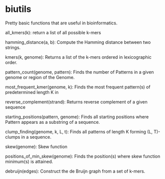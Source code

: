 # biutils

Pretty basic functions that are useful in bioinformatics.

all_kmers(k): return a list of all possible k-mers

hamming_distance(a, b): Compute the Hamming distance between two strings.
 
kmers(k, genome): Returns a list of the k-mers ordered in lexicographic order.

pattern_count(genome, pattern): Finds the number of Patterns in a given genome or region of the Genome.
  
most_frequent_kmer(genome, k): Finds the most frequent pattern(s) of predetermined length K in

reverse_complement(strand): Returns reverse complement of a given sequence

starting_positions(pattern, genome): Finds all starting positions where Pattern appears as a substring of a sequence.
  
clump_finding(genome, k, L, t): Finds all patterns of length K forming (L, T)-clumps in a sequence.

skew(genome): Skew function

positions_of_min_skew(genome): Finds the position(s) where skew function minimum(s) is attained.
  
debruijn(edges): Construct the de Bruijn graph from a set of k-mers.

